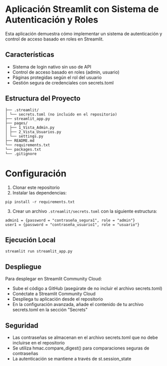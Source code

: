 # Aplicación Streamlit con Sistema de Autenticación y Roles

Esta aplicación demuestra cómo implementar un sistema de autenticación y control de acceso basado en roles en Streamlit.

## Características

- Sistema de login nativo sin uso de API
- Control de acceso basado en roles (admin, usuario)
- Páginas protegidas según el rol del usuario
- Gestión segura de credenciales con secrets.toml

## Estructura del Proyecto

```proyecto/
├── .streamlit/ 
│ └── secrets.toml (no incluido en el repositorio) 
├── streamlit_app.py 
├── pages/ 
│ ├── 1_Vista_Admin.py 
│ ├── 2_Vista_Usuarios.py 
│ └── settings.py 
├── README.md 
└── requirements.txt
└── packages.txt
└── .gitignore
```

# Configuración

1. Clonar este repositorio
2. Instalar las dependencias:

```pip install -r requirements.txt```

3. Crear un archivo `.streamlit/secrets.toml` con la siguiente estructura:

```[users]
admin1 = {password = "contraseña_segura1", role = "admin"}
user1 = {password = "contraseña_usuario1", role = "usuario"}
```

## Ejecución Local

```streamlit run streamlit_app.py```

## Despliegue
Para desplegar en Streamlit Community Cloud:

- Sube el código a GitHub (asegúrate de no incluir el archivo secrets.toml)
- Conéctate a Streamlit Community Cloud
- Despliega tu aplicación desde el repositorio
- En la configuración avanzada, añade el contenido de tu archivo secrets.toml en la sección "Secrets"

## Seguridad

- Las contraseñas se almacenan en el archivo secrets.toml que no debe incluirse en el repositorio
- Se utiliza hmac.compare_digest() para comparaciones seguras de contraseñas
- La autenticación se mantiene a través de st.session_state
